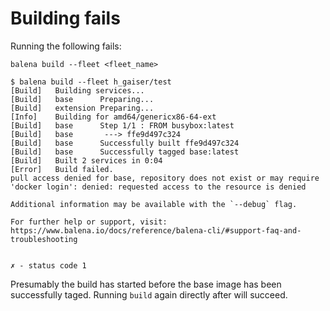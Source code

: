 # Building fails

Running the following fails:

```shell
balena build --fleet <fleet_name>
```

```
$ balena build --fleet h_gaiser/test
[Build]   Building services...
[Build]   base      Preparing...
[Build]   extension Preparing...
[Info]    Building for amd64/genericx86-64-ext
[Build]   base      Step 1/1 : FROM busybox:latest
[Build]   base       ---> ffe9d497c324
[Build]   base      Successfully built ffe9d497c324
[Build]   base      Successfully tagged base:latest
[Build]   Built 2 services in 0:04
[Error]   Build failed.
pull access denied for base, repository does not exist or may require 'docker login': denied: requested access to the resource is denied

Additional information may be available with the `--debug` flag.

For further help or support, visit:
https://www.balena.io/docs/reference/balena-cli/#support-faq-and-troubleshooting


✗ - status code 1
```

Presumably the build has started before the base image has been successfully taged.
Running `build` again directly after will succeed.
